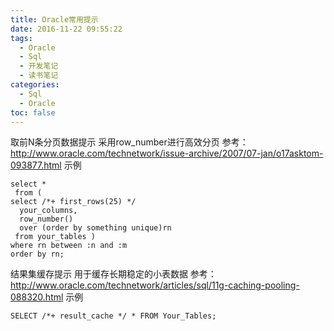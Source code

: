 ```yaml
---
title: Oracle常用提示
date: 2016-11-22 09:55:22
tags:
  - Oracle
  - Sql
  - 开发笔记
  - 读书笔记
categories:
  - Sql
  - Oracle
toc: false 
---
```

取前N条分页数据提示
采用row_number进行高效分页
参考：http://www.oracle.com/technetwork/issue-archive/2007/07-jan/o17asktom-093877.html
示例
```
select *
 from (
select /*+ first_rows(25) */
  your_columns,
  row_number() 
  over (order by something unique)rn
 from your_tables )
where rn between :n and :m 
order by rn; 
```

结果集缓存提示
用于缓存长期稳定的小表数据
参考：http://www.oracle.com/technetwork/articles/sql/11g-caching-pooling-088320.html
示例
```
SELECT /*+ result_cache */ * FROM Your_Tables;
```

